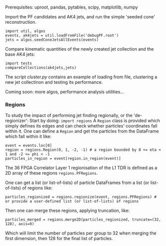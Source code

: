 Prerequisites: uproot, pandas, pytables, scipy, matplotlib, numpy


Import the PF candidates and AK4 jets, and run the simple 'seeded cone' reconstruction.
```
import util, algos
events, ak4jets = util.loadFromFile('debugPF.root')
jets = algos.seedConeJetsAllEvents(events)
```

Compare kinematic quantities of the newly created jet collection and the base AK4 jets:
```
import tests
compareCollections(ak4jets,jets)
```

The script *cluster.py* contains an example of loading from file, clustering a new jet collectinon and testing its performance.

Coming soon: more algos, performance analysis utilities...

### Regions
To study the impact of performing jet finding regionally, or the 'de-regionizer':
Start by doing: `import regions`
A `Region` class is provided which simply defines its edges and can check whether particles' coordinates fall within it.
One can define a `Region` and get the particles from the DataFrame which fall within it like:
```
event = events.loc[0]
region = regions.Region(0, 1, -2, -1) # a region bounded by 0 <= eta < 1 and -2 <= phi < -1
particles_in_region = event[region.in_region(event)]
```
The 36 FPGA Correlator Layer 1 regionisation of the L1 TDR is defined as a 2D array of these regions `regions.PFRegions`.

One can get a list (or list-of-lists) of particle DataFrames from a list (or list-of-lists) of regions like:
```
particles_regionized = regions.regionize(event, regions.PFRegions) # or provide a user-defined list (or list-of-lists) of regions
```

Then one can merge these regions, applying truncation, like:
```
particles_merged = regions.merge2D(particles_regionized, truncate=(32, 128), axis=0)
```
Which will limit the number of particles per group to 32 when merging the first dimension, then 128 for the final list of particles.
